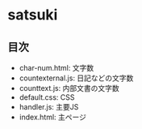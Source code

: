# satsuki
## 目次
- char-num.html:    文字数
- countexternal.js: 日記などの文字数
- counttext.js:     内部文書の文字数
- default.css:      CSS
- handler.js:       主要JS
- index.html:       主ページ
